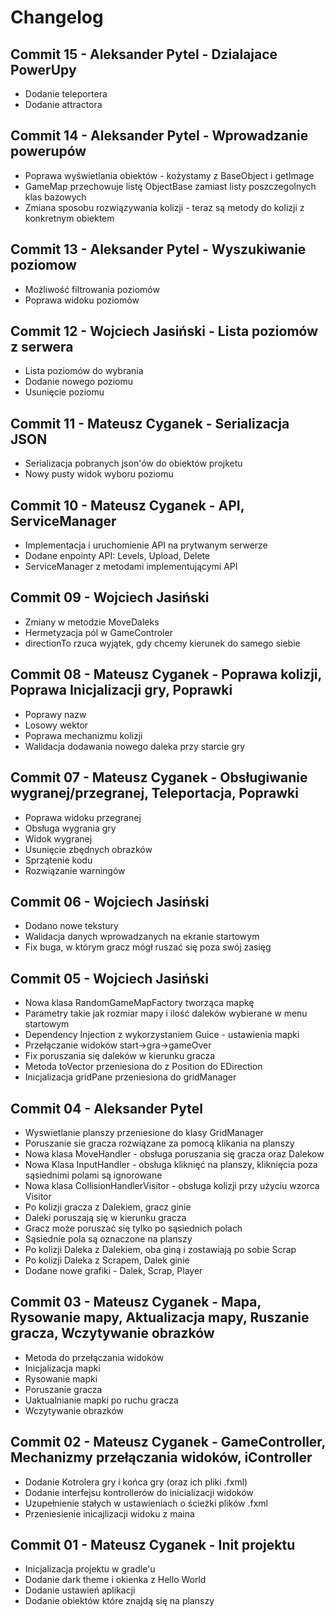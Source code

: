 # Changelog

## Commit 15 - Aleksander Pytel - Dzialajace PowerUpy
-   Dodanie teleportera
  - Dodanie attractora

## Commit 14 - Aleksander Pytel - Wprowadzanie powerupów
-   Poprawa wyświetlania obiektów - kożystamy z BaseObject i getImage
-   GameMap przechowuje listę ObjectBase zamiast listy poszczegolnych klas bazowych
-   Zmiana sposobu rozwiązywania kolizji - teraz są metody do kolizji z konkretnym obiektem


## Commit 13 - Aleksander Pytel - Wyszukiwanie poziomow
-   Możliwość filtrowania poziomów
-   Poprawa widoku poziomów

## Commit 12 - Wojciech Jasiński - Lista poziomów z serwera
-   Lista poziomów do wybrania
-   Dodanie nowego poziomu
-   Usunięcie poziomu

## Commit 11 - Mateusz Cyganek - Serializacja JSON

-   Serializacja pobranych json'ów do obiektów projketu
-   Nowy pusty widok wyboru poziomu

## Commit 10 - Mateusz Cyganek - API, ServiceManager

-   Implementacja i uruchomienie API na prytwanym serwerze
-   Dodane enpointy API: Levels, Upload, Delete
-   ServiceManager z metodami implementującymi API

## Commit 09 - Wojciech Jasiński

-   Zmiany w metodzie MoveDaleks
-   Hermetyzacja pól w GameControler
-   directionTo rzuca wyjątek, gdy chcemy kierunek do samego siebie

## Commit 08 - Mateusz Cyganek - Poprawa kolizji, Poprawa Inicjalizacji gry, Poprawki

-   Poprawy nazw
-   Losowy wektor
-   Poprawa mechanizmu kolizji
-   Walidacja dodawania nowego daleka przy starcie gry

## Commit 07 - Mateusz Cyganek - Obsługiwanie wygranej/przegranej, Teleportacja, Poprawki

-   Poprawa widoku przegranej
-   Obsługa wygrania gry
-   Widok wygranej
-   Usunięcie zbędnych obrazków
-   Sprzątenie kodu
-   Rozwiązanie warningów

## Commit 06 - Wojciech Jasiński

-   Dodano nowe tekstury
-   Walidacja danych wprowadzanych na ekranie startowym
-   Fix buga, w którym gracz mógł ruszać się poza swój zasięg

## Commit 05 - Wojciech Jasiński

-   Nowa klasa RandomGameMapFactory tworząca mapkę
-   Parametry takie jak rozmiar mapy i ilość daleków wybierane w menu startowym
-   Dependency Injection z wykorzystaniem Guice - ustawienia mapki
-   Przełączanie widoków start->gra->gameOver
-   Fix poruszania się daleków w kierunku gracza
-   Metoda toVector przeniesiona do z Position do EDirection
-   Inicjalizacja gridPane przeniesiona do gridManager

## Commit 04 - Aleksander Pytel

-   Wyswietlanie planszy przeniesione do klasy GridManager
-   Poruszanie sie gracza rozwiązane za pomocą klikania na planszy
-   Nowa klasa MoveHandler - obsługa poruszania się gracza oraz Dalekow
-   Nowa Klasa InputHandler - obsługa kliknięć na planszy, kliknięcia poza sąsiednimi polami są ignorowane
-   Nowa klasa CollisionHandlerVisitor - obsługa kolizji przy użyciu wzorca Visitor
-   Po kolizji gracza z Dalekiem, gracz ginie
-   Daleki poruszają się w kierunku gracza
-   Gracz może poruszać się tylko po sąsiednich polach
-   Sąsiednie pola są oznaczone na planszy
-   Po kolizji Daleka z Dalekiem, oba giną i zostawiają po sobie Scrap
-   Po kolizji Daleka z Scrapem, Dalek ginie
-   Dodane nowe grafiki - Dalek, Scrap, Player

## Commit 03 - Mateusz Cyganek - Mapa, Rysowanie mapy, Aktualizacja mapy, Ruszanie gracza, Wczytywanie obrazków

-   Metoda do przełączania widoków
-   Inicjalizacja mapki
-   Rysowanie mapki
-   Poruszanie gracza
-   Uaktualnianie mapki po ruchu gracza
-   Wczytywanie obrazków

## Commit 02 - Mateusz Cyganek - GameController, Mechanizmy przełączania widoków, iController

-   Dodanie Kotrolera gry i końca gry (oraz ich pliki .fxml)
-   Dodanie interfejsu kontrollerów do inicializacji widoków
-   Uzupełnienie stałych w ustawieniach o ścieżki plików .fxml
-   Przeniesienie inicajlizacji widoku z maina

## Commit 01 - Mateusz Cyganek - Init projektu

-   Inicjalizacja projektu w gradle'u
-   Dodanie dark theme i okienka z Hello World
-   Dodanie ustawień aplikacji
-   Dodanie obiektów które znajdą się na planszy
